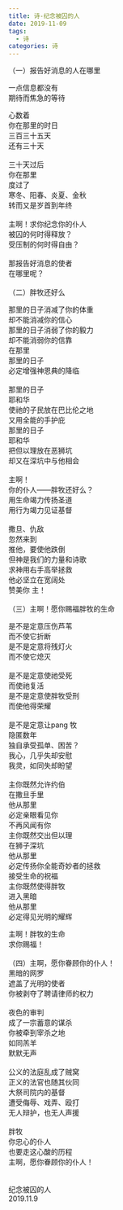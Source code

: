 ```yaml
---
title: 诗-纪念被囚的人
date: 2019-11-09 
tags: 
  - 诗
categories: 诗
---
```



（一）报告好消息的人在哪里  
  
一点信息都没有  
期待而焦急的等待  
  
心数着  
你在那里的时日  
三百三十五天  
还有三十天  
   
三十天过后  
你在那里  
度过了  
寒冬、阳春、炎夏、金秋  
转而又是岁首到年终  
   
主啊！求你纪念你的仆人  
被囚的何时得释放？  
受压制的何时得自由？  
   
那报告好消息的使者  
在哪里呢？  
   
（二）胖牧还好么  
  
那里的日子消减了你的体重  
却不能消减你的信心  
那里的日子消弱了你的毅力  
却不能消弱你的信靠  
在那里  
那里的日子  
必定增强神恩典的降临  
   
那里的日子  
耶和华  
使祂的子民放在巴比伦之地  
又用全能的手护庇  
那里的日子  
耶和华  
把但以理放在恶狮坑  
却又在深坑中与他相会  
   
主啊！  
你的仆人——胖牧还好么？  
用生命竭力传扬圣道  
用行为竭力见证基督  
   
撒旦、仇敌  
忽然来到  
推他，要使他跌倒  
但神是我们的力量和诗歌  
求神用右手高举拯救  
他必坚立在宽阔处  
赞美你 主！  
   
（三）主啊！愿你赐福胖牧的生命  
  
是不是定意压伤芦苇  
而不使它折断  
是不是定意将残灯火  
而不使它熄灭  
   
是不是定意使祂受死  
而使祂复活  
是不是定意使胖牧受刑  
而使他得荣耀  
   
是不是定意让pang 牧  
隐匿数年  
独自承受孤单、困苦？  
我心，几乎失却安慰  
我灵，如同失却盼望  
   
主你既然允许约伯  
在撒旦手里  
他从那里  
必定亲眼看见你  
不再风闻有你  
主你既然交出但以理  
在狮子深坑  
他从那里  
必定传扬你全能奇妙者的拯救  
接受生命的祝福  
主你既然使得胖牧  
进入黑暗  
他从那里  
必定得见光明的耀辉  
  
主啊！胖牧的生命  
求你赐福！  
   
（四）主啊，愿你眷顾你的仆人！  
黑暗的网罗  
遮盖了光明的使者  
你被剥夺了聘请律师的权力  
   
夜色的审判  
成了一宗蓄意的谋杀  
你被牵到宰杀之地  
如同羔羊  
默默无声  
   
公义的法庭乱成了贼窝  
正义的法官也随其伙同  
大祭司院内的基督  
遭受侮辱、戏弄、殴打  
无人辩护，也无人声援  
   
胖牧  
你忠心的仆人  
也要走这心酸的历程  
主啊，愿你眷顾你的仆人！  
   
   
纪念被囚的人  
2019.11.9


